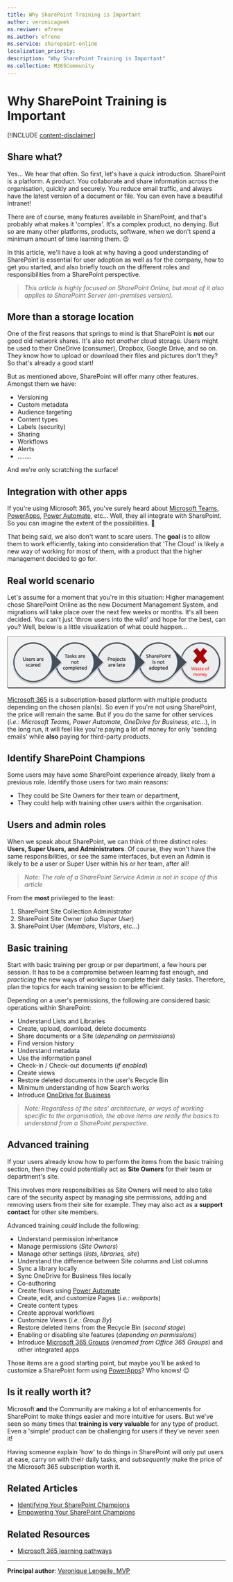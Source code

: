 ```yaml
---
title: Why SharePoint Training is Important
author: veronicageek
ms.reviwer: efrene
ms.author: efrene
ms.service: sharepoint-online
localization_priority: 
description: "Why SharePoint Training is Important"
ms.collection: M365Community
---
```


# Why SharePoint Training is Important

[!INCLUDE [content-disclaimer](includes/content-disclaimer.md)]

## Share what?

Yes... We hear that often. So first, let's have a _quick_ introduction. SharePoint is a platform. A product. You collaborate and share information across the organisation, quickly and securely. You reduce email traffic, and always have the latest version of a document or file. You can even have a beautiful Intranet!

There are of course, many features available in SharePoint, and that's probably what makes it 'complex'. It's a complex product, no denying. But so are many other platforms, products, software, when we don't spend a minimum amount of time learning them. 😉

In this article, we'll have a look at why having a good understanding of SharePoint is essential for user adoption as well as for the company, how to get you started, and also briefly touch on the different roles and responsibilities from a SharePoint perspective.

>_This article is highly focused on SharePoint Online, but most of it also applies to SharePoint Server (on-premises version)._

## More than a storage location

One of the first reasons that springs to mind is that SharePoint is **not** our good old network shares. It's also not _another_ cloud storage.
Users might be used to their OneDrive (consumer), Dropbox, Google Drive, and so on. They know how to upload or download their files and pictures don't they? So that's already a good start!

But as mentioned above, SharePoint will offer many other features. Amongst them we have:

- Versioning
- Custom metadata
- Audience targeting
- Content types
- Labels (security)
- Sharing
- Workflows
- Alerts
- ........

And we're only scratching the surface!

## Integration with other apps

If you're using Microsoft 365, you've surely heard about [Microsoft Teams](https://www.microsoft.com/microsoft-365/microsoft-teams/group-chat-software), [PowerApps](https://powerapps.microsoft.com/), [Power Automate](https://flow.microsoft.com/), etc... Well, they all integrate with SharePoint. So you can imagine the extent of the possibilities. 🙂

That being said, we also don't want to scare users. The **goal** is to allow them to work efficiently, taking into consideration that 'The Cloud' is likely a new way of working for most of them, with a product that the higher management decided to go for.

## Real world scenario

Let's assume for a moment that you're in this situation: Higher management chose SharePoint Online as the new Document Management System, and migrations will take place over the next few weeks or months. It's all been decided.
You can't just 'throw users into the wild' and hope for the best, can you? Well, below is a little visualization of what could happen...

![mmd](media/why-sharepoint-training-is-important/NoTrainingVisualization.png)

[Microsoft 365](https://www.microsoft.com/microsoft-365) is a subscription-based platform with multiple products depending on the chosen plan(s). So even if you're not using SharePoint, the price will remain the same. But if you do the same for other services (_i.e.: Microsoft Teams, Power Automate, OneDrive for Business, etc..._), in the long run, it will feel like you're paying a lot of money for only 'sending emails' while **also** paying for third-party products.

## Identify SharePoint Champions

Some users may have some SharePoint experience already, likely from a previous role. Identify those users for two main reasons:

- They could be Site Owners for their team or department,
- They could help with training other users within the organisation.

## Users and admin roles

When we speak about SharePoint, we can think of three distinct roles: **Users, Super Users, and Administrators**.
Of course, they won't have the same responsibilities, or see the same interfaces, but even an Admin is likely to be a user or Super User within his or her team, after all!

>_Note: The role of a SharePoint Service Admin is not in scope of this article_

From the **most** privileged to the least:

1. SharePoint Site Collection Administrator
2. SharePoint Site Owner (_also Super User_)
3. SharePoint User (_Members_, _Visitors_, etc...)

## Basic training

Start with basic training per group or per department, a few hours per session. It has to be a compromise between learning fast enough, and _practicing_ the new ways of working to complete their daily tasks. Therefore, plan the topics for each training session to be efficient.

Depending on a user's permissions, the following are considered basic operations within SharePoint:

- Understand Lists and Libraries
- Create, upload, download, delete documents
- Share documents or a Site (_depending on permissions_)
- Find version history
- Understand metadata
- Use the information panel
- Check-in / Check-out documents (_if enabled_)
- Create views
- Restore deleted documents in the user's Recycle Bin
- Minimum understanding of how Search works
- Introduce [OneDrive for Business](https://www.microsoft.com/en-gb/microsoft-365/onedrive/onedrive-for-business)

>_Note: Regardless of the sites' architecture, or ways of working specific to the organisation, the above items are really the basics to understand from a SharePoint perspective._

## Advanced training

If your users already know how to perform the items from the basic training section, then they could potentially act as **Site Owners** for their team or department's site.

This involves more responsibilities as Site Owners will need to also take care of the security aspect by managing site permissions, adding and removing users from their site for example. They may also act as a **support contact** for other site members.

Advanced training _could_ include the following:

- Understand permission inheritance
- Manage permissions (_Site Owners_)
- Manage other settings (_lists, libraries, site_)
- Understand the difference between Site columns and List columns
- Sync a library locally
- Sync OneDrive for Business files locally
- Co-authoring
- Create flows using [Power Automate](https://flow.microsoft.com/)
- Create, edit, and customize Pages (_i.e.: webparts_)
- Create content types
- Create approval workflows
- Customize Views (_i.e.: Group By_)
- Restore deleted items from the Recycle Bin (_second stage_)
- Enabling or disabling site features (_depending on permissions_)
- Introduce [Microsoft 365 Groups](https://support.office.com/article/learn-about-microsoft-365-groups-b565caa1-5c40-40ef-9915-60fdb2d97fa2) (_renamed from Office 365 Groups_) and other integrated apps

Those items are a good starting point, but maybe you'll be asked to customize a SharePoint form using [PowerApps](https://powerapps.microsoft.com)? Who knows! 😉

## Is it really worth it?

Microsoft **and** the Community are making a lot of enhancements for SharePoint to make things easier and more intuitive for users. But we've seen so many times that **training is very valuable** for any type of product. Even a 'simple' product can be challenging for users if they've never seen it!

Having someone explain 'how' to do things in SharePoint will only put users at ease, carry on with their daily tasks, and _subsequently_ make the price of the Microsoft 365 subscription worth it.

## Related Articles

- [Identifying Your SharePoint Champions](identifying-your-sharepoint-champions.md)
- [Empowering Your SharePoint Champions](empowering-your-SharePoint-champions.md)

## Related Resources

- [Microsoft 365 learning pathways](https://docs.microsoft.com/office365/customlearning/)

---

**Principal author**: [Veronique Lengelle, MVP](https://www.linkedin.com/in/veronique-lengelle-48a71b31)
